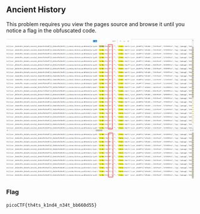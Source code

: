 ## Ancient History


This problem requires you view the pages source and browse it until you notice a flag in the obfuscated code. 

![Screenshot 1](./Screenshot_1.png)
![Screenshot 2](./Screenshot_2.png)

### Flag
`picoCTF{th4ts_k1nd4_n34t_bb660d55}`

